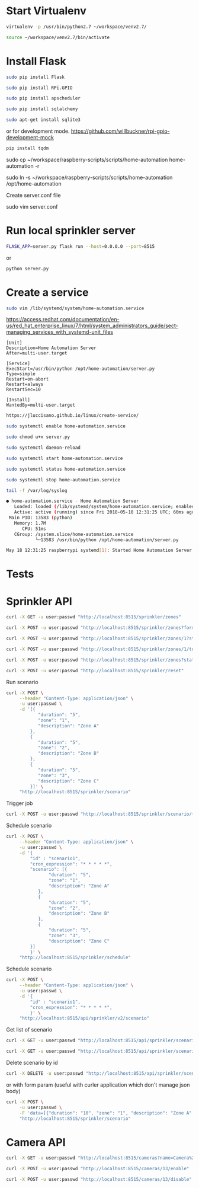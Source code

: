 # Start Virtualenv

```bash
virtualenv -p /usr/bin/python2.7 ~/workspace/venv2.7/
```

```bash
source ~/workspace/venv2.7/bin/activate
```

# Install Flask
```bash
sudo pip install Flask
```
```bash
sudo pip install RPi.GPIO
```

```bash
sudo pip install apscheduler

sudo pip install sqlalchemy

```

```bash
sudo apt-get install sqlite3
```


or for development mode.
https://github.com/willbuckner/rpi-gpio-development-mock

```bash
pip install tqdm    
```

sudo cp ~/workspace/raspberry-scripts/scripts/home-automation home-automation -r


sudo ln -s ~/workspace/raspberry-scripts/scripts/home-automation /opt/home-automation

Create server.conf file

sudo vim server.conf


# Run local sprinkler server

```bash
FLASK_APP=server.py flask run --host=0.0.0.0 --port=8515
```
or 

```bash
python server.py
```


# Create  a service

```bash
sudo vim /lib/systemd/system/home-automation.service
```
https://access.redhat.com/documentation/en-us/red_hat_enterprise_linux/7/html/system_administrators_guide/sect-managing_services_with_systemd-unit_files

```text
[Unit]
Description=Home Automation Server
After=multi-user.target

[Service]
ExecStart=/usr/bin/python /opt/home-automation/server.py
Type=simple
Restart=on-abort
Restart=always
RestartSec=10

[Install]
WantedBy=multi-user.target
```

```bash
https://jluccisano.github.io/linux/create-service/
```

```bash
sudo systemctl enable home-automation.service
```

```bash
sudo chmod u+x server.py
```

```bash
sudo systemctl daemon-reload
```

```bash
sudo systemctl start home-automation.service
```

```bash
sudo systemctl status home-automation.service
```

```bash
sudo systemctl stop home-automation.service
```

```bash
tail -f /var/log/syslog
```

```bash
● home-automation.service - Home Automation Server
   Loaded: loaded (/lib/systemd/system/home-automation.service; enabled; vendor preset: enabled)
   Active: active (running) since Fri 2018-05-18 12:31:25 UTC; 60ms ago
 Main PID: 13583 (python)
   Memory: 1.7M
      CPU: 51ms
   CGroup: /system.slice/home-automation.service
           └─13583 /usr/bin/python /opt/home-automation/server.py

May 18 12:31:25 raspberrypi systemd[1]: Started Home Automation Server.
```

# Tests

# Sprinkler API

```bash
curl -X GET -u user:passwd "http://localhost:8515/sprinkler/zones"
```

```bash
curl -X POST -u user:passwd "http://localhost:8515/sprinkler/zones?format=lite"
```

```bash
curl -X POST -u user:passwd "http://localhost:8515/sprinkler/zones/1?state=0"
```

```bash
curl -X POST -u user:passwd "http://localhost:8515/sprinkler/zones/1/toggle"
```


```bash
curl -X POST -u user:passwd "http://localhost:8515/sprinkler/zones?state=0"
```

```bash
curl -X POST -u user:passwd "http://localhost:8515/sprinkler/reset"
```

Run scenario

```bash
curl -X POST \
     --header "Content-Type: application/json" \
     -u user:passwd \
     -d '[{
         	"duration": "5",
         	"zone": "1",
         	"description": "Zone A"
         },
         {
         	"duration": "5",
         	"zone": "2",
         	"description": "Zone B"
         },
         {
         	"duration": "5",
         	"zone": "3",
         	"description": "Zone C"
         }]' \
     "http://localhost:8515/sprinkler/scenario"
```

Trigger job

```bash
curl -X POST -u user:passwd "http://localhost:8515/sprinkler/scenario/{id}"
```

Schedule scenario

```bash
curl -X POST \
     --header "Content-Type: application/json" \
     -u user:passwd \
     -d '{
         "id" : "scenario1",
         "cron_expression": "* * * * *",
         "scenario": [{
            	"duration": "5",
            	"zone": "1",
            	"description": "Zone A"
            },
            {
            	"duration": "5",
            	"zone": "2",
            	"description": "Zone B"
            },
            {
            	"duration": "5",
            	"zone": "3",
            	"description": "Zone C"
         }]
         }' \
     "http://localhost:8515/sprinkler/schedule"
```


Schedule scenario

```bash
curl -X POST \
     --header "Content-Type: application/json" \
     -u user:passwd \
     -d '{
         "id" : "scenario1",
         "cron_expression": "* * * * *",
         }' \
     "http://localhost:8515/api/sprinkler/v2/scenario"
```



Get list of scenario

```bash
curl -X GET -u user:passwd "http://localhost:8515/api/sprinkler/scenarios"
```

```bash
curl -X GET -u user:passwd "http://localhost:8515/api/sprinkler/scenarios"
```

Delete scenario  by id

```bash
curl -X DELETE -u user:passwd "http://localhost:8515/api/sprinkler/scenario/{1}"
```

or with form param (useful with curler application which don't manage json body)

```bash
curl -X POST \
     -u user:passwd \
     -F 'data=[{"duration": "10", "zone": "1", "description": "Zone A" },{"duration": "10", "zone": "2", "description": "Zone B" }]' \
     "http://localhost:8515/sprinkler/scenario"
```

# Camera API

```bash
curl -X GET -u user:passwd "http://localhost:8515/cameras?name=Camera%20Salon"
```

```bash
curl -X POST -u user:passwd "http://localhost:8515/cameras/13/enable"
```

```bash
curl -X POST -u user:passwd "http://localhost:8515/cameras/13/disable"
```
